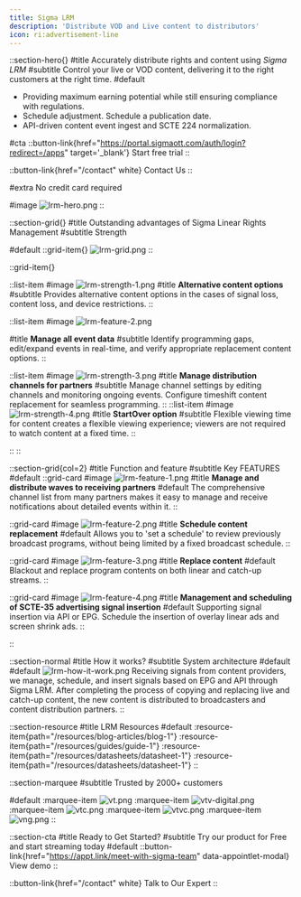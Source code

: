 ```yaml
---
title: Sigma LRM
description: 'Distribute VOD and Live content to distributors'
icon: ri:advertisement-line
---
```


::section-hero{}
#title
Accurately distribute rights and content using _Sigma LRM_
#subtitle
Control your live or VOD content, delivering it to the right customers at the right time.
#default
- Providing maximum earning potential while still ensuring compliance with regulations.
- Schedule adjustment. Schedule a publication date.
- API-driven content event ingest and SCTE 224 normalization.

#cta
::button-link{href="https://portal.sigmaott.com/auth/login?redirect=/apps" target='_blank'}
Start free trial
::

::button-link{href="/contact" white}
Contact Us
::

#extra
No credit card required

#image
![lrm-hero.png](/lrm/lrm-hero.png)
::

::section-grid{}
#title
Outstanding advantages of Sigma Linear Rights Management
#subtitle
Strength


#default
::grid-item{}
![lrm-grid.png](/lrm/lrm-grid.png)
::

::grid-item{}

  ::list-item
  #image
  ![lrm-strength-1.png](/lrm/lrm-strength-1.png)
  #title
  **Alternative content options**
  #subtitle
  Provides alternative content options in the cases of signal loss, content loss, and device restrictions.
  ::

  ::list-item
  #image
  ![lrm-feature-2.png](/lrm/lrm-feature-2.png)

  #title
  **Manage all event data**
  #subtitle
  Identify programming gaps, edit/expand events in real-time, and verify appropriate replacement content options.
  ::

  ::list-item
  #image
  ![lrm-strength-3.png](/lrm/lrm-strength-3.png)
  #title
  **Manage distribution channels for partners**
  #subtitle
  Manage channel settings by editing channels and monitoring ongoing events. Configure timeshift content replacement for seamless programming.
  ::
  ::list-item
  #image
  ![lrm-strength-4.png](/lrm/lrm-strength-4.png)
  #title
  **StartOver option**
  #subtitle
  Flexible viewing time for content creates a flexible viewing experience; viewers are not required to watch content at a fixed time.
  ::

::
::

::section-grid{col=2}
#title
Function and feature
#subtitle
Key FEATURES
#default
  ::grid-card
  #image
  ![lrm-feature-1.png](/lrm/lrm-feature-1.png)
  #title
  **Manage and distribute waves to receiving partners**
  #default
  The comprehensive channel list from many partners makes it easy to manage and receive notifications about detailed events within it.
  ::

  ::grid-card
  #image
  ![lrm-feature-2.png](/lrm/lrm-feature-2.png)
  #title
  **Schedule content replacement**
  #default
  Allows you to 'set a schedule' to review previously broadcast programs, without being limited by a fixed broadcast schedule.
  ::

  ::grid-card
  #image
  ![lrm-feature-3.png](/lrm/lrm-feature-3.png)
  #title
  **Replace content**
  #default
  Blackout and replace program contents on both linear and catch-up streams.
  ::

  ::grid-card
  #image
  ![lrm-feature-4.png](/lrm/lrm-feature-4.png)
  #title
  **Management and scheduling of SCTE-35 advertising signal insertion**
  #default
  Supporting signal insertion via API or EPG. Schedule the insertion of overlay linear ads and screen shrink ads.
  ::

::

::section-normal
#title
How it works?
#subtitle
System architecture
#default
#default
![lrm-how-it-work.png](/lrm/lrm-how-it-work.png)
Receiving signals from content providers, we manage, schedule, and insert signals based on EPG and API through Sigma LRM. After completing the process of copying and replacing live and catch-up content, the new content is distributed to broadcasters and content distribution partners.
::


::section-resource
#title
LRM Resources
#default
:resource-item{path="/resources/blog-articles/blog-1"}
:resource-item{path="/resources/guides/guide-1"}
:resource-item{path="/resources/datasheets/datasheet-1"}
:resource-item{path="/resources/datasheets/datasheet-1"}
::

::section-marquee
#subtitle
Trusted by 2000+ customers

#default
:marquee-item
![vt.png](/testimonial/vt.png)
:marquee-item
![vtv-digital.png](/testimonial/vtv-digital.png)
:marquee-item
![vtc.png](/testimonial/vtc.png)
:marquee-item
![vtvc.png](/testimonial/vtvc.png)
:marquee-item
![vng.png](/testimonial/vng.png)
::

::section-cta
#title
Ready to Get Started?
#subtitle
Try our product for Free and start streaming today
#default
::button-link{href="https://appt.link/meet-with-sigma-team" data-appointlet-modal}
View demo
::

::button-link{href="/contact" white}
  Talk to Our Expert
::